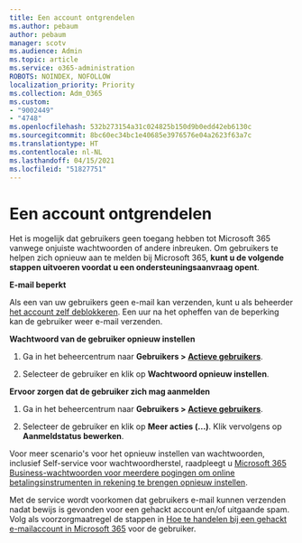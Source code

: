 ```yaml
---
title: Een account ontgrendelen
ms.author: pebaum
author: pebaum
manager: scotv
ms.audience: Admin
ms.topic: article
ms.service: o365-administration
ROBOTS: NOINDEX, NOFOLLOW
localization_priority: Priority
ms.collection: Adm_O365
ms.custom:
- "9002449"
- "4748"
ms.openlocfilehash: 532b273154a31c024825b150d9b0edd42eb6130c
ms.sourcegitcommit: 8bc60ec34bc1e40685e3976576e04a2623f63a7c
ms.translationtype: HT
ms.contentlocale: nl-NL
ms.lasthandoff: 04/15/2021
ms.locfileid: "51827751"
---
```

# <a name="unlocking-an-account"></a>Een account ontgrendelen

Het is mogelijk dat gebruikers geen toegang hebben tot Microsoft 365 vanwege onjuiste wachtwoorden of andere inbreuken. Om gebruikers te helpen zich opnieuw aan te melden bij Microsoft 365, **kunt u de volgende stappen uitvoeren voordat u een ondersteuningsaanvraag opent**. 

**E-mail beperkt**

Als een van uw gebruikers geen e-mail kan verzenden, kunt u als beheerder [het account zelf deblokkeren](https://docs.microsoft.com/microsoft-365/security/office-365-security/removing-user-from-restricted-users-portal-after-spam). Een uur na het opheffen van de beperking kan de gebruiker weer e-mail verzenden.

**Wachtwoord van de gebruiker opnieuw instellen**

1. Ga in het beheercentrum naar **Gebruikers > [Actieve gebruikers](https://admin.microsoft.com/Adminportal/Home?source=applauncher#/users)**.

2. Selecteer de gebruiker en klik op **Wachtwoord opnieuw instellen**.

**Ervoor zorgen dat de gebruiker zich mag aanmelden**

1. Ga in het beheercentrum naar **Gebruikers > [Actieve gebruikers](https://admin.microsoft.com/Adminportal/Home?source=applauncher#/users)**.

2. Selecteer de gebruiker en klik op **Meer acties (...)**. Klik vervolgens op **Aanmeldstatus bewerken**.

Voor meer scenario's voor het opnieuw instellen van wachtwoorden, inclusief Self-service voor wachtwoordherstel, raadpleegt u [Microsoft 365 Business-wachtwoorden voor meerdere pogingen om online betalingsinstrumenten in rekening te brengen opnieuw instellen](https://docs.microsoft.com/microsoft-365/admin/add-users/reset-passwords?view=o365-worldwide).

Met de service wordt voorkomen dat gebruikers e-mail kunnen verzenden nadat bewijs is gevonden voor een gehackt account en/of uitgaande spam. Volg als voorzorgmaatregel de stappen in [Hoe te handelen bij een gehackt e-mailaccount in Microsoft 365](https://docs.microsoft.com/microsoft-365/security/office-365-security/responding-to-a-compromised-email-account) voor de gebruiker.
